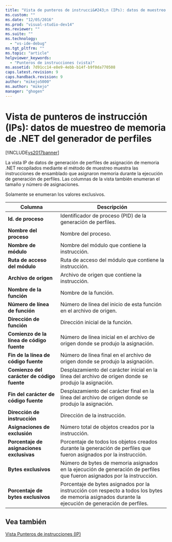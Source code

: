 ```yaml
---
title: "Vista de punteros de instrucci&#243;n (IPs): datos de muestreo de memoria de .NET del generador de perfiles | Microsoft Docs"
ms.custom: ""
ms.date: "12/05/2016"
ms.prod: "visual-studio-dev14"
ms.reviewer: ""
ms.suite: ""
ms.technology: 
  - "vs-ide-debug"
ms.tgt_pltfrm: ""
ms.topic: "article"
helpviewer_keywords: 
  - "Punteros de instrucciones (vista)"
ms.assetid: 7d91cc14-e8e9-4ebb-b14f-b9f0da770508
caps.latest.revision: 9
caps.handback.revision: 9
author: "mikejo5000"
ms.author: "mikejo"
manager: "ghogen"
---
```

# Vista de punteros de instrucci&#243;n (IPs): datos de muestreo de memoria de .NET del generador de perfiles
[!INCLUDE[vs2017banner](../code-quality/includes/vs2017banner.md)]

La vista IP de datos de generación de perfiles de asignación de memoria .NET recopilados mediante el método de muestreo muestra las instrucciones de ensamblado que asignaron memoria durante la ejecución de generación de perfiles.  Las columnas de la vista también enumeran el tamaño y número de asignaciones.  
  
 Solamente se enumeran los valores exclusivos.  
  
|Columna|Descripción|  
|-------------|-----------------|  
|**Id. de proceso**|Identificador de proceso \(PID\) de la generación de perfiles.|  
|**Nombre del proceso**|Nombre del proceso.|  
|**Nombre de módulo**|Nombre del módulo que contiene la instrucción.|  
|**Ruta de acceso del módulo**|Ruta de acceso del módulo que contiene la instrucción.|  
|**Archivo de origen**|Archivo de origen que contiene la instrucción.|  
|**Nombre de la función**|Nombre de la función.|  
|**Número de línea de función**|Número de línea del inicio de esta función en el archivo de origen.|  
|**Dirección de función**|Dirección inicial de la función.|  
|**Comienzo de la línea de código fuente**|Número de línea inicial en el archivo de origen donde se produjo la asignación.|  
|**Fin de la línea de código fuente**|Número de línea final en el archivo de origen donde se produjo la asignación.|  
|**Comienzo del carácter de código fuente**|Desplazamiento del carácter inicial en la línea del archivo de origen donde se produjo la asignación.|  
|**Fin del carácter de código fuente**|Desplazamiento del carácter final en la línea del archivo de origen donde se produjo la asignación.|  
|**Dirección de instrucción**|Dirección de la instrucción.|  
|**Asignaciones de exclusión**|Número total de objetos creados por la instrucción.|  
|**Porcentaje de asignaciones exclusivas**|Porcentaje de todos los objetos creados durante la generación de perfiles que fueron asignados por la instrucción.|  
|**Bytes exclusivos**|Número de bytes de memoria asignados en la ejecución de generación de perfiles que fueron asignados por la instrucción.|  
|**Porcentaje de bytes exclusivos**|Porcentaje de bytes asignados por la instrucción con respecto a todos los bytes de memoria asignados durante la ejecución de generación de perfiles.|  
  
## Vea también  
 [Vista Punteros de instrucciones \(IP\)](../profiling/instruction-pointers-ips-view-sampling-data.md)